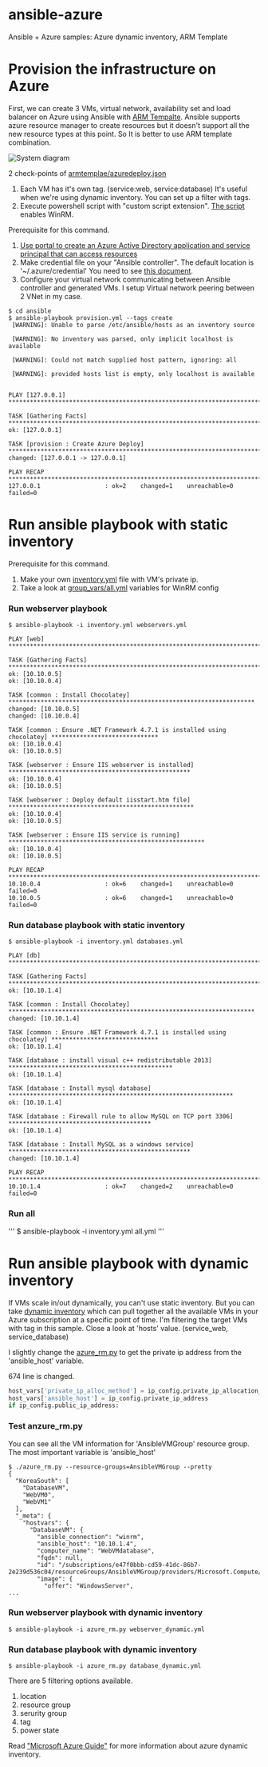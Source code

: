 # ansible-azure
Ansible + Azure samples: Azure dynamic inventory, ARM Template

# Provision the infrastructure on Azure

First, we can create 3 VMs, virtual network, availability set and load balancer on Azure using Ansible with [ARM Tempalte](https://docs.microsoft.com/en-us/azure/azure-resource-manager/resource-group-overview). Ansible supports azure resource manager to create resources but it doesn't support all the new resource types at this point. So It is better to use ARM template combination. 

![System diagram](/img/azure-provisoin.jpg)

2 check-points of [armtemplae/azuredeploy.json](/armtemplate/azuredeploy.json)
1. Each VM has it's own tag. (service:web, service:database) It's useful when we're using dynamic inventory. You can set up a filter with tags. 
1. Execute powershell script with "custom script extension". [The script](https://raw.githubusercontent.com/ansible/ansible/devel/examples/scripts/ConfigureRemotingForAnsible.ps1) enables WinRM.

Prerequisite for this command. 
1. [Use portal to create an Azure Active Directory application and service principal that can access resources](https://docs.microsoft.com/en-us/azure/azure-resource-manager/resource-group-create-service-principal-portal)
1. Make credential file on your "Ansible controller". The default location is '~/.azure/credential' You need to see [this document](http://docs.ansible.com/ansible/devel/scenario_guides/guide_azure.html#storing-in-a-file). 
1. Configure your virtual network communicating between Ansible controller and generated VMs. I setup Virtual network peering between 2 VNet in my case. 

```
$ cd ansible
$ ansible-playbook provision.yml --tags create
 [WARNING]: Unable to parse /etc/ansible/hosts as an inventory source

 [WARNING]: No inventory was parsed, only implicit localhost is available

 [WARNING]: Could not match supplied host pattern, ignoring: all

 [WARNING]: provided hosts list is empty, only localhost is available


PLAY [127.0.0.1] ****************************************************************************************************

TASK [Gathering Facts] **********************************************************************************************
ok: [127.0.0.1]

TASK [provision : Create Azure Deploy] ******************************************************************************
changed: [127.0.0.1 -> 127.0.0.1]

PLAY RECAP **********************************************************************************************************
127.0.0.1                  : ok=2    changed=1    unreachable=0    failed=0
```

# Run ansible playbook with static inventory

Prerequisite for this command. 
1. Make your own [inventory.yml](/ansible/inventory.yml) file with VM's private ip.
1. Take a look at [group_vars/all.yml](/group_vars/all.yml) variables for WinRM config

### Run webserver playbook
```
$ ansible-playbook -i inventory.yml webservers.yml

PLAY [web] *********************************************************************************************

TASK [Gathering Facts] *********************************************************************************
ok: [10.10.0.5]
ok: [10.10.0.4]

TASK [common : Install Chocolatey] *********************************************************************
changed: [10.10.0.5]
changed: [10.10.0.4]

TASK [common : Ensure .NET Framework 4.7.1 is installed using chocolatey] ******************************
ok: [10.10.0.4]
ok: [10.10.0.5]

TASK [webserver : Ensure IIS webserver is installed] ***************************************************
ok: [10.10.0.4]
ok: [10.10.0.5]

TASK [webserver : Deploy default iisstart.htm file] ****************************************************
ok: [10.10.0.4]
ok: [10.10.0.5]

TASK [webserver : Ensure IIS service is running] *******************************************************
ok: [10.10.0.4]
ok: [10.10.0.5]

PLAY RECAP *********************************************************************************************
10.10.0.4                  : ok=6    changed=1    unreachable=0    failed=0
10.10.0.5                  : ok=6    changed=1    unreachable=0    failed=0

```

### Run database playbook with static inventory
```
$ ansible-playbook -i inventory.yml databases.yml

PLAY [db] **********************************************************************************************

TASK [Gathering Facts] *********************************************************************************
ok: [10.10.1.4]

TASK [common : Install Chocolatey] *********************************************************************
changed: [10.10.1.4]

TASK [common : Ensure .NET Framework 4.7.1 is installed using chocolatey] ******************************
ok: [10.10.1.4]

TASK [database : install visual c++ redistributable 2013] **********************************************
ok: [10.10.1.4]

TASK [database : Install mysql database] ***************************************************************
ok: [10.10.1.4]

TASK [database : Firewall rule to allow MySQL on TCP port 3306] ****************************************
ok: [10.10.1.4]

TASK [database : Install MySQL as a windows service] ***************************************************
changed: [10.10.1.4]

PLAY RECAP *********************************************************************************************
10.10.1.4                  : ok=7    changed=2    unreachable=0    failed=0

```

### Run all
'''
$ ansible-playbook -i inventory.yml all.yml
'''

# Run ansible playbook with dynamic inventory 

If VMs scale in/out dynamically, you can't use static inventory. But you can take [dynamic inventory](http://docs.ansible.com/ansible/latest/user_guide/intro_dynamic_inventory.html) which can pull together all the available VMs in your Azure subscription at a specific point of time. I'm filtering the target VMs with tag in this sample. Close a look at 'hosts' value. (service_web, service_database)

I slightly change the [azure_rm.py](https://github.com/ansible/ansible/blob/devel/contrib/inventory/azure_rm.py) to get the private ip address from the 'ansible_host' variable. 

674 line is changed.
```python
host_vars['private_ip_alloc_method'] = ip_config.private_ip_allocation_method
host_vars['ansible_host'] = ip_config.private_ip_address
if ip_config.public_ip_address:
```

### Test anzure_rm.py
You can see all the VM information for 'AnsibleVMGroup' resource group. The most important variable is 'ansible_host'
```
$ ./azure_rm.py --resource-groups=AnsibleVMGroup --pretty
{
  "KoreaSouth": [
    "DatabaseVM",
    "WebVM0",
    "WebVM1"
  ],
  "_meta": {
    "hostvars": {
      "DatabaseVM": {
        "ansible_connection": "winrm",
        "ansible_host": "10.10.1.4",
        "computer_name": "WebVMdatabase",
        "fqdn": null,
        "id": "/subscriptions/e47f0bbb-cd59-41dc-86b7-2e239d536c04/resourceGroups/AnsibleVMGroup/providers/Microsoft.Compute/virtualMachines/DatabaseVM",
        "image": {
          "offer": "WindowsServer",
...
```

### Run webserver playbook with dynamic inventory

```
$ ansible-playbook -i azure_rm.py webserver_dynamic.yml
```

### Run database playbook with dynamic inventory

```
$ ansible-playbook -i azure_rm.py database_dynamic.yml
```
There are 5 filtering options available.
1. location
1. resource group
1. serurity group
1. tag
1. power state

Read ["Microsoft Azure Guide"](http://docs.ansible.com/ansible/latest/scenario_guides/guide_azure.html) for more information about azure dynamic inventory. 
